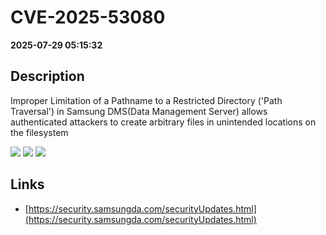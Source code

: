 # CVE-2025-53080

**2025-07-29 05:15:32**

## Description
Improper Limitation of a Pathname to a Restricted Directory ('Path Traversal') in Samsung DMS(Data Management Server) allows authenticated attackers to create arbitrary files in unintended locations on the filesystem

![](https://img.shields.io/static/v1?label=Score&message=7.1&color=red)
![](https://img.shields.io/static/v1?label=Severity&message=HIGH&color=red)
![](https://img.shields.io/static/v1?label=CWE&message=Traversal&color=green)

## Links
- [https://security.samsungda.com/securityUpdates.html](https://security.samsungda.com/securityUpdates.html)
